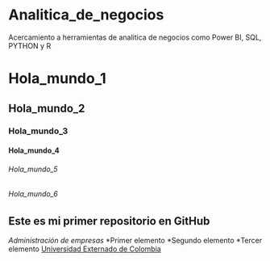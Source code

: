 # Analitica_de_negocios
Acercamiento a herramientas de analitica de negocios como Power BI, SQL, PYTHON y R
# Hola_mundo_1
## Hola_mundo_2
### Hola_mundo_3
#### Hola_mundo_4
###### Hola_mundo_5
###### Hola_mundo_6
## **Este es mi primer repositorio en GitHub**
*Administración de empresas*
*Primer elemento
*Segundo elemento
*Tercer elemento
[Universidad Externado de Colombia](https://www.uexternado.edu.co/)
